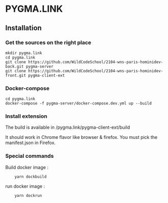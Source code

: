 # PYGMA.LINK
## Installation
### Get the sources on the right place
``` 
mkdir pygma.link
cd pygma.link
git clone https://github.com/WildCodeSchool/2104-wns-paris-hominidev-back.git pygma-server
git clone https://github.com/WildCodeSchool/2104-wns-paris-hominidev-front.git pygma-client-ext
```

### Docker-compose
``` 
cd pygma.link 
docker-compose -f pygma-server/docker-compose.dev.yml up --build
```
 
### Install extension
The build is available in /pygma.link/pygma-client-ext/build

It should work in Chrome flavor like browser & firefox. You must pick the manifest.json in Firefox.

### Special commands
Build docker image : 
```
    yarn dockbuild
```
run docker image : 
```
    yarn dockrun
```